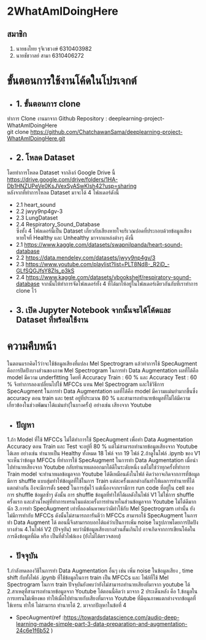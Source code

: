 # 2WhatAmIDoingHere
## สมาชิก
1. นายธงไทย รุจิเวชวงษ์ 6310403982
2. นายชัชวาลย์ สามา 6310406272

# ขั้นตอนการใช้งานโค้ดในโปรเจกต์

- ## 1. ขั้นตอนการ clone
ทำการ Clone งานมาจาก Github Repository : deeplearning-project-WhatAmIDoingHere <br />
git clone https://github.com/ChatchawanSama/deeplearning-project-WhatAmIDoingHere.git

- ## 2. โหลด Dataset
โดยทำการโหลด Dataset จากลิงก์ Google Drive นี้ <br />
https://drive.google.com/drive/folders/1HA-Db1HNZUPeVe0KsJVexSyASwKIsh42?usp=sharing <br />
หลังจากที่ทำการโหลด Dataset มาจะได้ 4 โฟลเดอร์ดังนี้ <br />
* 2.1 heart_sound 
* 2.2 jwyy9np4gv-3 
* 2.3 LungDataset 
* 2.4 Respiratory_Sound_Database <br />
ซึ่งทั้ง 4 โฟลเดอร์นี้เป็น Dataset เกี่ยวกับเสียงหายใจบริเวณปอดที่ประกอบด้วยข้อมูลเสียงหายใจที่ Healthy และ Unhealthy มาจากแหล่งต่างๆ ดังนี้ <br />
* 2.1 https://www.kaggle.com/datasets/swapnilpanda/heart-sound-database
* 2.2 https://data.mendeley.com/datasets/jwyy9np4gv/3
* 2.3 https://www.youtube.com/playlist?list=PLT8Nd8-_R2iD_-GLfSQGJfsY8ZIs_p3kS
* 2.4 https://www.kaggle.com/datasets/vbookshelf/respiratory-sound-database
จากนั้นให้ทำการจัดโฟลเดอร์ทั้ง 4 ที่ได้มาให้อยู่ในโฟลเดอร์เดียวกันกับที่เราทำการ clone ไว้ <br />

- ## 3. เปิด Jupyter Notebook จากนั้นจะได้โค้ดและ Dataset ที่พร้อมใช้งาน

# ความคืบหน้า
ในตอนแรกคิดไว้ว่าจะใช้ข้อมูลเสียงที่แปลง Mel Spectrogram แล้วทำการใช้ SpecAugment คือการปิดปังบางส่วนของภาพ Mel Spectrogram ในการทำ Data Augmentation ผลที่ได้คือ model มีความ underfitting โดยที่ Accuracy Train : 60 % และ Accuracy Test : 60 % จึงทำการลองเปลี่ยนไปใช้ MFCCs แทน Mel Spectrogram และใช้วิธีการ SpecAugment ในการทำ Data Augmentation ผลที่ได้คือ model มีความแม่นยำมากขึ้นซึ่ง accuracy ตอน train และ test อยู่ที่ประมาณ 80 % และสามารถทำนายข้อมูลที่ไม่ได้มีความเกี่ยวข้องในช่วงพัฒนาได้แม่นยำ(ในบางครั้ง) อย่างเช่น เสียงจาก Youtube 
- ## ปัญหา
1.ถ้า Model ที่ใช้ MFCCs ไม่ได้ทำการใช้ SpecAugment เพื่อทำ Data Augmentation Accuracy ตอน Train และ Test จะอยู่ที่ 80 % แต่ไม่สามารถทำนายข้อมูลเสียงจาก Youtube ได้เลย อย่างเช่น ทำนายเป็น Healthy ทั้งหมด 18 ไฟล์ จาก 19 ไฟล์
2.ถ้าดูในไฟล์ .ipynb ของ V1 จะเห็นว่าข้อมูล MFCCs ที่ทำการใช้ SpecAugment ในการทำ Data Augmentation เมื่อนำไปทำนายเสียงจาก Youtube กลับทำนายผลออกมาได้ดีในระดับหนึ่ง แต่ไม่ใช่ว่าทุกครั้งที่ทำการ Train model จะทำนายผลข้อมูลจาก Youtube ได้ดีเหมือนดังในไฟล์ คิดว่าอาจเกิดจากการที่ข้อมูลมีการ shuffle แบบสุ่มทำให้ข้อมูลที่ใช้ในการ Train แต่ละครั้งแตกต่างกันทำให้ผลการทำนายที่ได้แตกต่างกัน ถึงจะมีการตั้ง seed ในการสุ่มไว้ แต่เนื่องจากเรามีการ run code ที่อยู่ใน cell ของการ shuffle ข้อมูลซ้ำๆ ดังนั้น การ shuffle ข้อมูลที่ทำให้ได้ผลดังในไฟล์ V1 ไม่ใช่การ shuffle ครั้งแรก และส่วนใหญ่ที่ทำการเทรนในแต่ละครั้งการทำนายในส่วนข้อมูลจาก Youtube ไม่ได้ดีมากนัก
3.การทำ SpecAugment เท่าที่ลองค้นหาพบว่ามีทำใช้กับ Mel Spectrogram เท่านั้น ยังไม่มีการทำกับ MFCCs ดังนั้นไม่สามารถการันตีว่า MFCCs สามารถใช้ SpecAugment ในการทำ Data Augment ได้ ตอนนี้จึงสามารถบอกได้แค่ว่าเป็นการเพิ่ม noise ในรูปภาพโดยการปิดปังบางส่วน
4.ในไฟล์ V2 (ปัจจุบัน) พบว่ามีข้อมูลเสียงบางส่วนสั้นเกินไป อาจเกิดจากการเขียนโค้ดในการดึงข้อมูลที่ผิด หรือ เป็นที่ตัวไฟล์เอง (ยังไม่ได้ตรวจสอบ)
- ## ปัจจุบัน
1.กำลังทดลองวิธีในการทำ Data Augmentation อื่นๆ เช่น เพิ่ม noise ในข้อมูลเสียง , time shift กับทั้งไฟล์ .ipynb ที่ใช้ข้อมูลในการ train เป็น MFCCs และ ไฟล์ที่ใช้ Mel Spectrogram ในการ train ปัจจุบันยังพบว่ายังไม่สามารถทำนายเสียงที่มาจาก youtube ได้
2.สาเหตุที่สามารถทำนายข้อมูลจาก Youtube ได้ตอนนี้คิดว่า มาจาก 2 ประเด็นหลัง คือ 1.ข้อมูลในการเทรนไม่เพียงพอ ทำให้เมื่อไปทำนายกับเสียงที่มาจาก Youtube ที่มีคุณภาพแตกต่างจากข้อมูลที่ใช้เทรน ทำให้ ไม่สามารถ ทำนายได้ 2. มาจากปัญหาในข้อที่ 4
- SpecAugment(ref :https://towardsdatascience.com/audio-deep-learning-made-simple-part-3-data-preparation-and-augmentation-24c6e1f6b52 )
